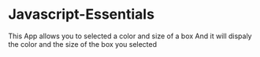 # Javascript-Essentials
This App allows you to selected a color and size of a box 
And it will dispaly the color and the size of the box you selected 
